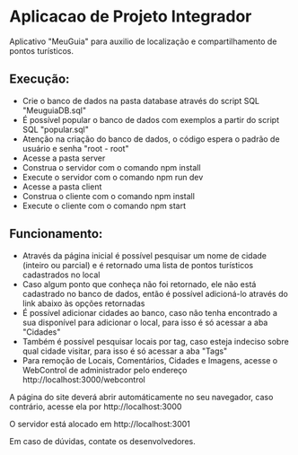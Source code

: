 # Aplicacao de Projeto Integrador
Aplicativo "MeuGuia" para auxilio de localização e compartilhamento de pontos turísticos.

## Execução:
- Crie o banco de dados na pasta database através do script SQL "MeuguiaDB.sql"
- É possível popular o banco de dados com exemplos a partir do script SQL "popular.sql"
- Atenção na criação do banco de dados, o código espera o padrão de usuário e senha "root - root"
- Acesse a pasta server
- Construa o servidor com o comando npm install
- Execute o servidor com o comando npm run dev
- Acesse a pasta client
- Construa o cliente com o comando npm install
- Execute o cliente com o comando npm start

## Funcionamento:
- Através da página inicial é possível pesquisar um nome de cidade (inteiro ou parcial) e é retornado uma lista de pontos turísticos cadastrados no local
- Caso algum ponto que conheça não foi retornado, ele não está cadastrado no banco de dados, então é possível adicioná-lo através do link abaixo às opções retornadas
- É possível adicionar cidades ao banco, caso não tenha encontrado a sua disponível para adicionar o local, para isso é só acessar a aba "Cidades"
- Também é possível pesquisar locais por tag, caso esteja indeciso sobre qual cidade visitar, para isso é só acessar a aba "Tags"
- Para remoção de Locais, Comentários, Cidades e Imagens, acesse o WebControl de administrador pelo endereço http://localhost:3000/webcontrol

A página do site deverá abrir automáticamente no seu navegador, caso contrário, acesse ela por http://localhost:3000

O servidor está alocado em http://localhost:3001

Em caso de dúvidas, contate os desenvolvedores.

